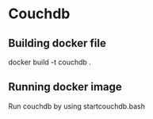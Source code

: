 # Couchdb

## Building docker file
docker build -t couchdb .

## Running docker image
Run couchdb by using startcouchdb.bash
